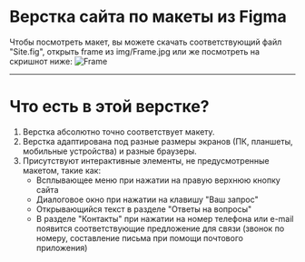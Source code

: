 # Верстка сайта по макеты из Figma
Чтобы посмотреть макет, вы можете скачать соответствующий файл "Site.fig", открыть frame из img/Frame.jpg или же посмотреть на скришнот ниже:
![Frame](https://github.com/ArlenMor/Site-layout-1/assets/42170867/2a8a6357-a975-4e12-9e30-16205e75a5fd)

---

# Что есть в этой верстке?

1. Верстка абсолютно точно соответствует макету.
2. Верстка адаптирована под разные размеры экранов (ПК, планшеты, мобильные устройства) и разные браузеры.
3. Присутствуют интерактивные элементы, не предусмотренные макетом, такие как:
   - Всплывающее меню при нажатии на правую верхнюю кнопку сайта
   - Диалоговое окно при нажатии на клавишу "Ваш запрос"
   - Открывающийся текст в разделе "Ответы на вопросы"
   - В разделе "Контакты" при нажатии на номер телефона или e-mail появится соответствующие предложение для связи (звонок по номеру, составление письма при помощи почтового приложения)
